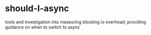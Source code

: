 # should-I-async
tools and investigation into measuring blocking io overhead; providing guidance on when to switch to async
